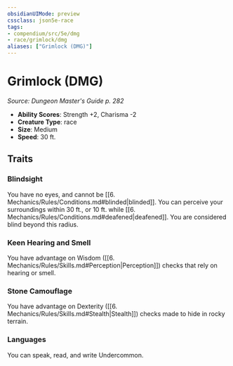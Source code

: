 ```yaml
---
obsidianUIMode: preview
cssclass: json5e-race
tags:
- compendium/src/5e/dmg
- race/grimlock/dmg
aliases: ["Grimlock (DMG)"]
---
```

# Grimlock (DMG)
*Source: Dungeon Master's Guide p. 282*  

- **Ability Scores**: Strength +2, Charisma -2
- **Creature Type**: race
- **Size**: Medium
- **Speed**: 30 ft.

## Traits

### Blindsight

You have no eyes, and cannot be [[6. Mechanics/Rules/Conditions.md#blinded|blinded]]. You can perceive your surroundings within 30 ft., or 10 ft. while [[6. Mechanics/Rules/Conditions.md#deafened|deafened]]. You are considered blind beyond this radius.

### Keen Hearing and Smell

You have advantage on Wisdom ([[6. Mechanics/Rules/Skills.md#Perception|Perception]]) checks that rely on hearing or smell.

### Stone Camouflage

You have advantage on Dexterity ([[6. Mechanics/Rules/Skills.md#Stealth|Stealth]]) checks made to hide in rocky terrain.

### Languages

You can speak, read, and write Undercommon.